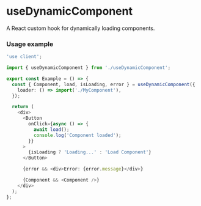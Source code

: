 # useDynamicComponent
A React custom hook for dynamically loading components.

### Usage example

```typescript
'use client';

import { useDynamicComponent } from './useDynamicComponent';

export const Example = () => {
  const { Component, load, isLoading, error } = useDynamicComponent({
    loader: () => import('./MyComponent'),
  });

  return (
    <div>
      <Button
        onClick={async () => {
          await load();
          console.log('Component loaded');
        }}
      >
        {isLoading ? 'Loading...' : 'Load Component'}
      </Button>

      {error && <div>Error: {error.message}</div>}

      {Component && <Component />}
    </div>
  );
};
```
